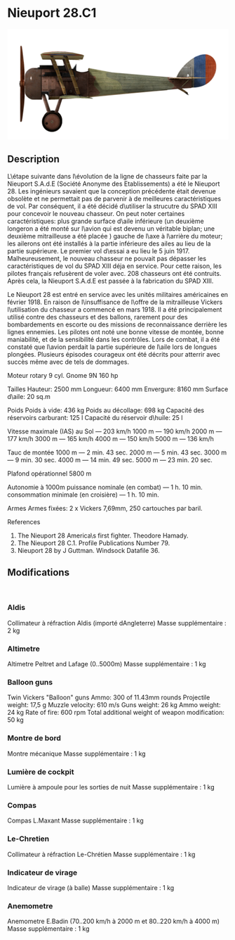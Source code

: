 ﻿# Nieuport 28.C1

![nieuport28](../images/nieuport28.png)

## Description

L\étape suivante dans l\évolution de la ligne de chasseurs faite par la Nieuport S.A.d.E (Société Anonyme des Etablissements) a été le Nieuport 28. Les ingénieurs savaient que la conception précédente était devenue obsolète et ne permettait pas de parvenir à de meilleures caractéristiques de vol. Par conséquent, il a été décidé d\utiliser la strucutre du SPAD XIII pour concevoir le nouveau chasseur. On peut noter certaines caractéristiques: plus grande surface d\aile inférieure (un deuxième longeron a été monté sur l\avion qui est devenu un véritable biplan; une deuxième mitrailleuse a été placée ) gauche de l\axe à l\arrière du moteur; les ailerons ont été installés à la partie inférieure des ailes au lieu de la partie supérieure. Le premier vol d\essai a eu lieu le 5 juin 1917. Malheureusement, le nouveau chasseur ne pouvait pas dépasser les caractéristiques de vol du SPAD XIII déja en service. Pour cette raison, les pilotes français refusèrent de voler avec. 208 chasseurs ont été contruits. Après cela, la Nieuport S.A.d.E est passée à la fabrication du SPAD XIII.

Le Nieuport 28 est entré en service avec les unités militaires américaines en février 1918. En raison de l\insuffisance de l\offre de la mitrailleuse Vickers l\utilisation du chasseur a commencé en mars 1918. Il a été principalement utilisé contre des chasseurs et des ballons, rarement pour des bombardements en escorte ou des missions de reconnaissance derrière les lignes ennemies. Les pilotes ont noté une bonne vitesse de montée, bonne maniabilité, et de la sensibilité dans les contrôles. Lors de combat, il a été constaté que l\avion perdait la partie supérieure de l\aile lors de longues plongées. Plusieurs épisodes courageux ont été décrits pour atterrir avec succès même avec de tels de dommages.


Moteur
rotary 9 cyl. Gnome 9N 160 hp

Tailles
Hauteur: 2500 mm
Longueur: 6400 mm
Envergure: 8160 mm
Surface d\aile: 20 sq.m

Poids
Poids à vide: 436 kg
Poids au décollage: 698 kg
Capacité des réservoirs carburant: 125 l
Capacité du réservoir d\huile: 25 l

Vitesse maximale (IAS)
au Sol — 203 km/h
1000 m — 190 km/h
2000 m — 177 km/h
3000 m — 165 km/h
4000 m — 150 km/h
5000 m — 136 km/h

Tauc de montée
1000 m — 2 min. 43 sec.
2000 m — 5 min. 43 sec.
3000 m — 9 min. 30 sec.
4000 m — 14 min. 49 sec.
5000 m — 23 min. 20 sec.

Plafond opérationnel 5800 m

Autonomie à 1000m
puissance nominale (en combat) — 1 h. 10 min.
consommation minimale (en croisière) — 1 h. 10 min.

Armes
Armes fixées: 2 х Vickers 7,69mm, 250 cartouches par baril.

References
1) The Nieuport 28 America\s first fighter. Theodore Hamady.
2) The Nieuport 28 C.1. Profile Publications Number 79.
3) Nieuport 28 by J Guttman. Windsock Datafile 36.

## Modifications
﻿

### Aldis

Collimateur à réfraction Aldis (importé dAngleterre)
Masse supplémentaire : 2 kg
﻿

### Altimetre

Altimetre Peltret and Lafage (0..5000m)
Masse supplémentaire : 1 kg
﻿

### Balloon guns

Twin Vickers "Balloon" guns
Ammo: 300 of 11.43mm rounds
Projectile weight: 17,5 g
Muzzle velocity: 610 m/s
Guns weight: 26 kg
Ammo weight: 24 kg
Rate of fire: 600 rpm
Total additional weight of weapon modification: 50 kg
﻿

### Montre de bord

Montre mécanique
Masse supplémentaire : 1 kg
﻿

### Lumière de cockpit

Lumière à ampoule pour les sorties de nuit
Masse supplémentaire : 1 kg
﻿

### Compas

Compas L.Maxant
Masse supplémentaire : 1 kg
﻿

### Le-Chretien

Collimateur à réfraction Le-Chrétien
Masse supplémentaire : 1 kg
﻿

### Indicateur de virage

Indicateur de virage (à balle)
Masse supplémentaire : 1 kg
﻿

### Anemometre

Anemometre E.Badin (70..200 km/h à 2000 m et 80..220 km/h à 4000 m)
Masse supplémentaire : 1 kg
